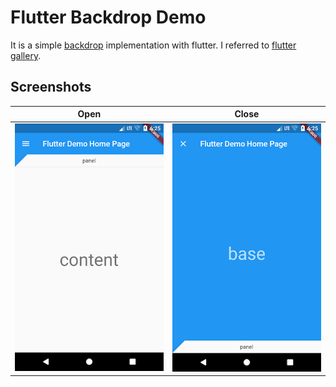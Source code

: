 # Flutter Backdrop Demo

It is a simple [backdrop](https://material.io/design/components/backdrop.html) implementation with flutter. I referred to [flutter gallery](https://github.com/flutter/flutter/tree/master/examples/flutter_gallery).

## Screenshots

| Open | Close |
|:---:|:---:|
| <img src="images/open.png" width="300"> | <img src="images/close.png" width="300"> |
